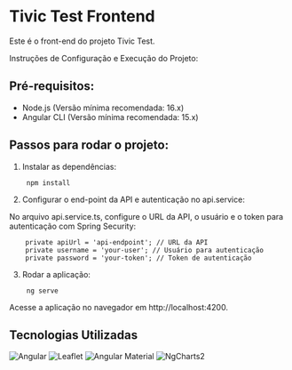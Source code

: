 # Tivic Test Frontend

Este é o front-end do projeto Tivic Test.

Instruções de Configuração e Execução do Projeto:

## Pré-requisitos:

  - Node.js (Versão mínima recomendada: 16.x)
  - Angular CLI (Versão mínima recomendada: 15.x)

## Passos para rodar o projeto:

1. Instalar as dependências:

        npm install

2. Configurar o end-point da API e autenticação no api.service:

No arquivo api.service.ts, configure o URL da API, o usuário e o token para autenticação com Spring Security:

        private apiUrl = 'api-endpoint'; // URL da API
        private username = 'your-user'; // Usuário para autenticação
        private password = 'your-token'; // Token de autenticação

3. Rodar a aplicação:

        ng serve

Acesse a aplicação no navegador em http://localhost:4200.

## Tecnologias Utilizadas

![Angular](https://img.shields.io/badge/Angular-18.0.0-DD0031?style=for-the-badge&logo=angular&logoColor=white) ![Leaflet](https://img.shields.io/badge/Leaflet-1.9.4-199900?style=for-the-badge&logo=leaflet&logoColor=white) ![Angular Material](https://img.shields.io/badge/Angular%20Material-15.0.0-757575?style=for-the-badge&logo=angular-material&logoColor=white) ![NgCharts2](https://img.shields.io/badge/NgCharts2-1.0.0-ff5733?style=for-the-badge&logo=chart.js&logoColor=white)
